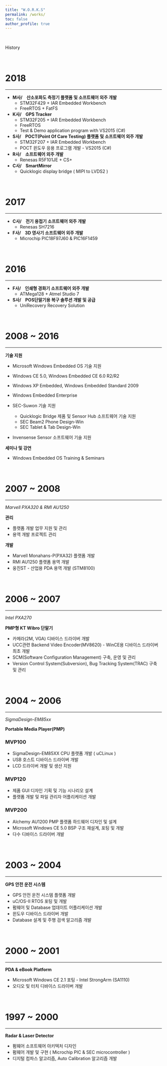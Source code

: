 ```yaml
---
title: "W.O.R.K.S"
permalink: /works/
toc: false
author_profile: true
---
```

<br/>

History

# <br/>2018

------

- **M사/&nbsp; &nbsp; 산소포화도 측정기 플랫폼 및 소프트웨어 외주 개발**
  - STM32F429 + IAR Embedded Workbench
  - FreeRTOS + FatFS
- **K사/&nbsp; &nbsp; GPS Tracker**
  - STM32F205 + IAR Embedded Workbench
  - FreeRTOS
  - Test & Demo application program with VS2015 (C#)
- **S사/&nbsp; &nbsp; POCT(Point Of Care Testing) 플랫폼 및 소프트웨어 외주 개발**
  - STM32F207 + IAR Embedded Workbench
  - POCT 윈도우 응용 프로그램 개발 - VS2015 (C#)
- **R사/&nbsp; &nbsp; 소프트웨어 외주 개발**
  - Renesas R5F101JE + CS+
- **C사/&nbsp; &nbsp; SmartMirror**
  - Quicklogic display bridge ( MIPI to LVDS2 )

# <br/>2017

------

- **C사/&nbsp; &nbsp; 전기 용접기 소프트웨어 외주 개발**
  - Renesas SH7216
- **F사/&nbsp; &nbsp; 3D 영사기 소프트웨어 외주 개발**
  - Microchip PIC18F97J60 & PIC16F1459

# <br/>2016

------

- **F사/&nbsp; &nbsp; 인쇄형 경화기 소프트웨어 외주 개발**
  - ATMega128 + Atmel Studio 7
- **S사/&nbsp; &nbsp; POS단말기용 복구 솔루션 개발 및 공급**
  - UniRecovery Recovery Solution

# <br/>2008 ~ 2016

------

**기술 지원**

- Microsoft Windows Embedded OS 기술 지원
- Windows CE 5.0, Windows Embedded CE 6.0 R2/R2
- Windows XP Embedded, Windows Embedded Standard 2009
- Windows Embedded Enterprise
- SEC-Suwon 기술 지원
  - Quicklogic Bridge 제품 및 Sensor Hub 소프트웨어 기술 지원
  - SEC Beam2 Phone Design-Win 
  - SEC Tablet & Tab Design-Win

- Invensense Sensor 소프트웨어 기술 지원

**세미나 및 강연**

- Windows Embedded OS Training & Seminars

# <br/>2007 ~ 2008

------

*Marvell PXA320 & RMI AU1250*

**관리**

- 플랫폼 개발 업무 지원 및 관리
- 용역 개발 프로젝트 관리 

**개발**

- Marvell Monahans-P(PXA32) 플랫폼 개발
- RMI AU1250 플랫폼 용역 개발
- 웅진ST - 산업용 PDA 용역 개발 (STM8100)

# <br/>2006 ~ 2007

------

*Intel PXA270* 

**PMP형 KT Wibro 단말기**

- 카메라(2M, VGA) 디바이스 드라이버 개발
- UCC관련 Backend Video Encoder(MV8620) - WinCE용 디바이스 드라이버 최초 개발
- SCM(Software Configuration Management) 구축, 운영 및 관리
- Version Control System(Subversion), Bug Tracking System(TRAC) 구축 및 관리

# <br/>2004 ~ 2006

------

*SigmaDesign-EM85xx*

**Portable Media Player(PMP)**

### MVP100

- SigmaDesign-EM85XX CPU 플랫폼 개발 ( uCLinux )
- USB 호스트 디바이스 드라이버 개발
- LCD 드라이버 개발 및 생산 지원

### MVP120

- 제품 GUI 디자인 기획 및 기능 시나리오 설계
- 플랫폼 개발 및 파일 관리자 어플리케이션 개발

### MVP200

- Alchemy AU1200 PMP 플랫폼 하드웨어 디자인 및 설계
- Microsoft Windows CE 5.0 BSP 구조 재설계, 포팅 및 개발
- 다수 디바이스 드라이버 개발

# <br/>2003 ~ 2004

------

**GPS 안전 운전 시스템**

- GPS 안전 운전 시스템 플랫폼 개발
- uC/OS-II RTOS 포팅 및 개발
- 펌웨어 및 Database 업데이트 어플리케이션 개발
- 윈도우 디바이스 드라이버 개발
- Database 설계 및 주행 검색 알고리즘 개발

# <br/>2000 ~ 2001

------

**PDA & eBook Platform**

- Microsoft Windows CE 2.1 포팅 - Intel StrongArm (SA1110)
- 오디오 및 터치 디바이스 드라이버 개발

# <br/>1997 ~ 2000

------

**Radar & Laser Detector**

- 펌웨어 소프트웨어 아키텍처 디자인
- 펌웨어 개발 및 구현 ( Microchip PIC & SEC microcontroller )
- 디지털 컴파스 알고리즘, Auto Calibration 알고리즘 개발
